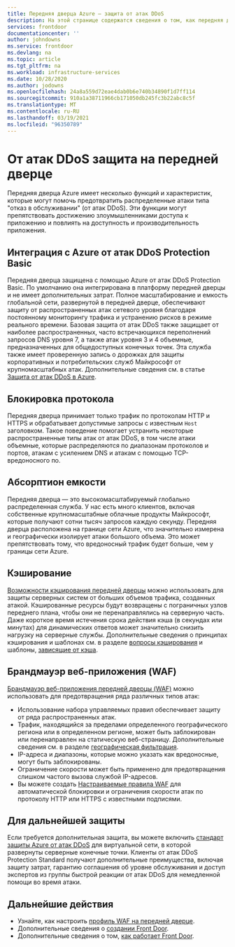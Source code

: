 ```yaml
---
title: Передняя дверца Azure — защита от атак DDoS
description: На этой странице содержатся сведения о том, как передняя дверца Azure помогает защититься от атак от атак DDoS.
services: frontdoor
documentationcenter: ''
author: johndowns
ms.service: frontdoor
ms.devlang: na
ms.topic: article
ms.tgt_pltfrm: na
ms.workload: infrastructure-services
ms.date: 10/28/2020
ms.author: jodowns
ms.openlocfilehash: 24a8a559d72eae4dab0b6e740b34890f1d7ff114
ms.sourcegitcommit: 910a1a38711966cb171050db245fc3b22abc8c5f
ms.translationtype: MT
ms.contentlocale: ru-RU
ms.lasthandoff: 03/19/2021
ms.locfileid: "96350789"
---
```

# <a name="ddos-protection-on-front-door"></a>От атак DDoS защита на передней дверце

Передняя дверца Azure имеет несколько функций и характеристик, которые могут помочь предотвратить распределенные атаки типа "отказ в обслуживании" (от атак DDoS). Эти функции могут препятствовать достижению злоумышленниками доступа к приложению и повлиять на доступность и производительность приложения.

## <a name="integration-with-azure-ddos-protection-basic"></a>Интеграция с Azure от атак DDoS Protection Basic

Передняя дверца защищена с помощью Azure от атак DDoS Protection Basic. По умолчанию она интегрирована в платформу передней дверцы и не имеет дополнительных затрат. Полное масштабирование и емкость глобальной сети, развернутой в передней дверце, обеспечивают защиту от распространенных атак сетевого уровня благодаря постоянному мониторингу трафика и устранению рисков в режиме реального времени. Базовая защита от атак DDoS также защищает от наиболее распространенных, часто встречающихся переполнений запросов DNS уровня 7, а также атак уровня 3 и 4 объемные, предназначенных для общедоступных конечных точек. Эта служба также имеет проверенную запись о дорожках для защиты корпоративных и потребительских служб Майкрософт от крупномасштабных атак. Дополнительные сведения см. в статье [Защита от атак DDoS в Azure](../security/fundamentals/ddos-best-practices.md).

## <a name="protocol-blocking"></a>Блокировка протокола

Передняя дверца принимает только трафик по протоколам HTTP и HTTPS и обрабатывает допустимые запросы с известным `Host` заголовком. Такое поведение помогает устранить некоторые распространенные типы атак от атак DDoS, в том числе атаки объемные, которые распределяются по диапазонам протоколов и портов, атакам с усилением DNS и атакам с помощью TCP-вредоносного по.

## <a name="capacity-absorption"></a>Абсорптион емкости

Передняя дверца — это высокомасштабируемый глобально распределенная служба. У нас есть много клиентов, включая собственные крупномасштабные облачные продукты Майкрософт, которые получают сотни тысяч запросов каждую секунду. Передняя дверца расположена на границе сети Azure, что значительно измерена и географически изолирует атаки большого объема. Это может препятствовать тому, что вредоносный трафик будет больше, чем у границы сети Azure.

## <a name="caching"></a>Кэширование

[Возможности кэширования передней дверцы](./front-door-caching.md) можно использовать для защиты серверных систем от больших объемов трафика, созданных атакой. Кэшированные ресурсы будут возвращены с пограничных узлов переднего плана, чтобы они не перенаправлялись на серверную часть. Даже короткое время истечения срока действия кэша (в секундах или минутах) для динамических ответов может значительно снизить нагрузку на серверные службы. Дополнительные сведения о принципах кэширования и шаблонах см. в разделе [вопросы кэширования](/azure/architecture/best-practices/caching) и шаблоны, [зависящие от кэша](/azure/architecture/patterns/cache-aside).

## <a name="web-application-firewall-waf"></a>Брандмауэр веб-приложения (WAF)

[Брандмауэр веб-приложения передней дверцы (WAF)](../web-application-firewall/afds/afds-overview.md) можно использовать для предотвращения ряда различных типов атак:

* Использование набора управляемых правил обеспечивает защиту от ряда распространенных атак.
* Трафик, находящийся за пределами определенного географического региона или в определенном регионе, может быть заблокирован или перенаправлен на статическую веб-страницу. Дополнительные сведения см. в разделе [географическая фильтрация](../web-application-firewall/afds/waf-front-door-geo-filtering.md).
* IP-адреса и диапазоны, которые можно указать как вредоносные, могут быть заблокированы.
* Ограничение скорости может быть применено для предотвращения слишком частого вызова службой IP-адресов.
* Вы можете создать [Настраиваемые правила WAF](../web-application-firewall/afds/waf-front-door-custom-rules.md) для автоматической блокировки и ограничения скорости атак по протоколу HTTP или HTTPS с известными подписями.

## <a name="for-further-protection"></a>Для дальнейшей защиты

Если требуется дополнительная защита, вы можете включить [стандарт защиты Azure от атак DDoS](../security/fundamentals/ddos-best-practices.md#ddos-protection-standard) для виртуальной сети, в которой развернуты серверные конечные точки. Клиенты от атак DDoS Protection Standard получают дополнительные преимущества, включая защиту затрат, гарантию соглашения об уровне обслуживания и доступ экспертов из группы быстрой реакции от атак DDoS для немедленной помощи во время атаки.

## <a name="next-steps"></a>Дальнейшие действия

- Узнайте, как настроить [профиль WAF на передней дверце](front-door-waf.md). 
- Дополнительные сведения о [создании Front Door](quickstart-create-front-door.md).
- Дополнительные сведения о том, [как работает Front Door](front-door-routing-architecture.md).